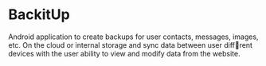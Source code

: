 # BackitUp
Android application to create backups for user contacts, messages, images, etc. On the cloud or internal storage and sync data between user diffrent devices with the user ability to view and modify data from the website.
